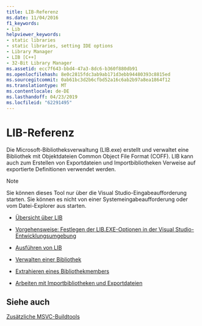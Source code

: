 ```yaml
---
title: LIB-Referenz
ms.date: 11/04/2016
f1_keywords:
- Lib
helpviewer_keywords:
- static libraries
- static libraries, setting IDE options
- Library Manager
- LIB [C++]
- 32-Bit Library Manager
ms.assetid: ecc7f643-bbd4-47a3-8dc6-b360f880db91
ms.openlocfilehash: 8e0c2815fdc3ab9ab171d3ebb94480393c8815ed
ms.sourcegitcommit: 0ab61bc3d2b6cfbd52a16c6ab2b97a8ea1864f12
ms.translationtype: MT
ms.contentlocale: de-DE
ms.lasthandoff: 04/23/2019
ms.locfileid: "62291495"
---
```

# <a name="lib-reference"></a>LIB-Referenz

Die Microsoft-Bibliotheksverwaltung (LIB.exe) erstellt und verwaltet eine Bibliothek mit Objektdateien Common Object File Format (COFF). LIB kann auch zum Erstellen von Exportdateien und Importbibliotheken Verweise auf exportierte Definitionen verwendet werden.

> [!NOTE]
>  Sie können dieses Tool nur über die Visual Studio-Eingabeaufforderung starten. Sie können es nicht von einer Systemeingabeaufforderung oder vom Datei-Explorer aus starten.

- [Übersicht über LIB](overview-of-lib.md)

- [Vorgehensweise: Festlegen der LIB.EXE-Optionen in der Visual Studio-Entwicklungsumgebung](how-to-set-lib-exe-options-in-the-visual-studio-development-environment.md)

- [Ausführen von LIB](running-lib.md)

- [Verwalten einer Bibliothek](managing-a-library.md)

- [Extrahieren eines Bibliothekmembers](extracting-a-library-member.md)

- [Arbeiten mit Importbibliotheken und Exportdateien](working-with-import-libraries-and-export-files.md)

## <a name="see-also"></a>Siehe auch

[Zusätzliche MSVC-Buildtools](c-cpp-build-tools.md)
